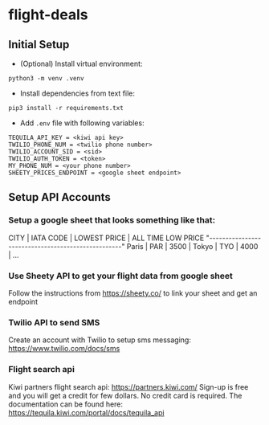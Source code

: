# flight-deals

## Initial Setup
- (Optional) Install virtual environment:
```
python3 -m venv .venv
```
- Install dependencies from text file:
```
pip3 install -r requirements.txt
```
- Add ```.env``` file with following variables:
```
TEQUILA_API_KEY = <kiwi api key>
TWILIO_PHONE_NUM = <twilio phone number>
TWILIO_ACCOUNT_SID = <sid>
TWILIO_AUTH_TOKEN = <token>
MY_PHONE_NUM = <your phone number>
SHEETY_PRICES_ENDPOINT = <google sheet endpoint>
```

## Setup API Accounts
### Setup a google sheet that looks something like that:
CITY  | IATA CODE | LOWEST PRICE | ALL TIME LOW PRICE
"---------------------------------------------------"
Paris | PAR       | 3500         | 
Tokyo | TYO       | 4000         | 
...

### Use Sheety API to get your flight data from google sheet
Follow the instructions from https://sheety.co/ to link your sheet and get an endpoint

### Twilio API to send SMS
Create an account with Twilio to setup sms messaging: https://www.twilio.com/docs/sms

### Flight search api
Kiwi partners flight search api: https://partners.kiwi.com/
Sign-up is free and you will get a credit for few dollars. No credit card is required.
The documentation can be found here: https://tequila.kiwi.com/portal/docs/tequila_api